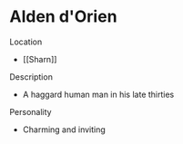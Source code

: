 # Alden d'Orien

Location

- [[Sharn]]

Description

- A haggard human man in his late thirties

Personality

- Charming and inviting
